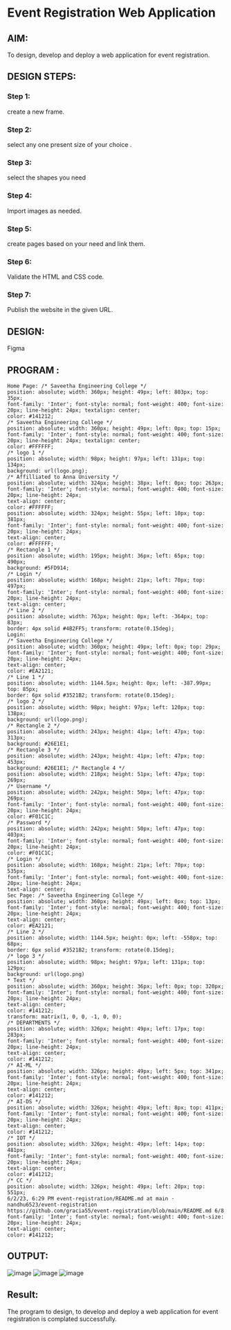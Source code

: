 # Event Registration Web Application

## AIM:
To design, develop and deploy a web application for event registration.

## DESIGN STEPS:

### Step 1:
create a new frame.
### Step 2:
select any one present size of your choice .
### Step 3:
select the shapes you need
### Step 4:
Import images as needed.
### Step 5:
create pages based on your need and link them.
### Step 6:
Validate the HTML and CSS code.
### Step 7:
Publish the website in the given URL.

## DESIGN:
Figma
## PROGRAM :
```
Home Page: /* Saveetha Engineering College */
position: absolute; width: 360px; height: 49px; left: 803px; top: 35px;
font-family: 'Inter'; font-style: normal; font-weight: 400; font-size: 20px; line-height: 24px; textalign: center;
color: #141212;
/* Saveetha Engineering College */
position: absolute; width: 360px; height: 49px; left: 0px; top: 15px;
font-family: 'Inter'; font-style: normal; font-weight: 400; font-size: 20px; line-height: 24px; textalign: center;
color: #FFFFFF;
/* logo 1 */
position: absolute; width: 98px; height: 97px; left: 131px; top: 134px;
background: url(logo.png);
/* Affilliated to Anna University */
position: absolute; width: 324px; height: 38px; left: 0px; top: 263px;
font-family: 'Inter'; font-style: normal; font-weight: 400; font-size: 20px; line-height: 24px;
text-align: center;
color: #FFFFFF;
position: absolute; width: 324px; height: 55px; left: 10px; top: 381px;
font-family: 'Inter'; font-style: normal; font-weight: 400; font-size: 20px; line-height: 24px;
text-align: center;
color: #FFFFFF;
/* Rectangle 1 */
position: absolute; width: 195px; height: 36px; left: 65px; top: 490px;
background: #5FD914;
/* Login */
position: absolute; width: 168px; height: 21px; left: 70px; top: 497px;
font-family: 'Inter'; font-style: normal; font-weight: 400; font-size: 20px; line-height: 24px;
text-align: center;
/* Line 2 */
position: absolute; width: 763px; height: 0px; left: -364px; top: 83px;
border: 4px solid #4B2FF5; transform: rotate(0.15deg);
Login:
/* Saveetha Engineering College */
position: absolute; width: 360px; height: 49px; left: 0px; top: 29px;
font-family: 'Inter'; font-style: normal; font-weight: 400; font-size: 20px; line-height: 24px;
text-align: center;
color: #EA2121;
/* Line 1 */
position: absolute; width: 1144.5px; height: 0px; left: -387.99px; top: 85px;
border: 6px solid #3521B2; transform: rotate(0.15deg);
/* logo 2 */
position: absolute; width: 98px; height: 97px; left: 120px; top: 138px;
background: url(logo.png);
/* Rectangle 2 */
position: absolute; width: 243px; height: 41px; left: 47px; top: 313px;
background: #26E1E1;
/* Rectangle 3 */
position: absolute; width: 243px; height: 41px; left: 47px; top: 453px;
background: #26E1E1; /* Rectangle 4 */
position: absolute; width: 218px; height: 51px; left: 47px; top: 269px;
/* Username */
position: absolute; width: 242px; height: 50px; left: 47px; top: 269px;
font-family: 'Inter'; font-style: normal; font-weight: 400; font-size: 20px; line-height: 24px;
color: #F01C1C;
/* Password */
position: absolute; width: 242px; height: 50px; left: 47px; top: 403px;
font-family: 'Inter'; font-style: normal; font-weight: 400; font-size: 20px; line-height: 24px;
color: #F01C1C;
/* Login */
position: absolute; width: 168px; height: 21px; left: 70px; top: 535px;
font-family: 'Inter'; font-style: normal; font-weight: 400; font-size: 20px; line-height: 24px;
text-align: center;
Sec Page: /* Saveetha Engineering College */
position: absolute; width: 360px; height: 49px; left: 0px; top: 13px;
font-family: 'Inter'; font-style: normal; font-weight: 400; font-size: 20px; line-height: 24px;
text-align: center;
color: #EA2121;
/* Line 2 */
position: absolute; width: 1144.5px; height: 0px; left: -558px; top: 68px;
border: 6px solid #3521B2; transform: rotate(0.15deg);
/* logo 3 */
position: absolute; width: 98px; height: 97px; left: 131px; top: 129px;
background: url(logo.png)
* Text */
position: absolute; width: 360px; height: 36px; left: 0px; top: 320px;
font-family: 'Inter'; font-style: normal; font-weight: 400; font-size: 20px; line-height: 24px;
text-align: center;
color: #141212;
transform: matrix(1, 0, 0, -1, 0, 0);
/* DEPARTMENTS */
position: absolute; width: 326px; height: 49px; left: 17px; top: 283px;
font-family: 'Inter'; font-style: normal; font-weight: 400; font-size: 20px; line-height: 24px;
text-align: center;
color: #141212;
/* AI-ML */
position: absolute; width: 326px; height: 49px; left: 5px; top: 341px;
font-family: 'Inter'; font-style: normal; font-weight: 400; font-size: 20px; line-height: 24px;
text-align: center;
color: #141212;
/* AI-DS */
position: absolute; width: 326px; height: 49px; left: 8px; top: 411px;
font-family: 'Inter'; font-style: normal; font-weight: 400; font-size: 20px; line-height: 24px;
text-align: center;
color: #141212;
/* IOT */
position: absolute; width: 326px; height: 49px; left: 14px; top: 481px;
font-family: 'Inter'; font-style: normal; font-weight: 400; font-size: 20px; line-height: 24px;
text-align: center;
color: #141212;
/* CC */
position: absolute; width: 326px; height: 49px; left: 20px; top: 551px;
6/2/23, 6:29 PM event-registration/README.md at main · nandhu6523/event-registration
https://github.com/gracia55/event-registration/blob/main/README.md 6/8
font-family: 'Inter'; font-style: normal; font-weight: 400; font-size: 20px; line-height: 24px;
text-align: center;
color: #141212; 
```
## OUTPUT:
![image](https://github.com/gracia55/event-registration/assets/129026838/6056e237-28fe-4059-8e17-e29769459d6c)
![image](https://github.com/gracia55/event-registration/assets/129026838/e2c9e451-a36f-4a79-b680-7d6b70f1dc0d)
![image](https://github.com/gracia55/event-registration/assets/129026838/73e8b468-2f3d-4d1f-9187-42118e1350cd)

## Result:
The program to design, to develop and deploy a web application for event registration is
complated successfully.
